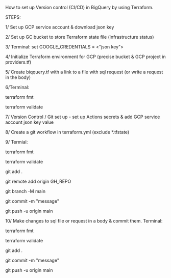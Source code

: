 How to set up Version control (CI/CD) in BigQuery by using Terraform.

STEPS:

1/ Set up GCP service account & download json key

2/ Set up GC bucket to store Terraform state file (infrastructure status)

3/ Terminal: set GOOGLE_CREDENTIALS = <"json key">

4/ Initialize Terraform environment for GCP (precise bucket & GCP project in providers.tf)

5/ Create biqquery.tf with a link to a file with sql request (or write a request in the body)

6/Terminal: 

terraform fmt

terraform validate

7/ Version Control / Git set up - set up Actions secrets & add GCP service account json key value 

8/ Create a git workflow in terraform.yml (exclude *.tfstate)

9/ Termial:

terraform fmt

terraform validate

git add .

git remote add origin GH_REPO

git branch -M main

git commit -m "message"

git push -u origin main

10/ Make changes to sql file or request in a body & commit them.
Terminal:

terraform fmt

terraform validate

git add .

git commit -m "message"

git push -u origin main
